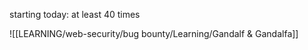 starting today: at least 40 times

![[LEARNING/web-security/bug bounty/Learning/Gandalf & Gandalfa]]